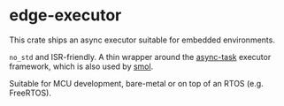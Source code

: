 # edge-executor

This crate ships an async executor suitable for embedded environments.

`no_std` and ISR-friendly. A thin wrapper around the [async-task](https://github.com/smol-rs/async-task) executor framework, which is also used by [smol](https://github.com/smol-rs/smol).

Suitable for MCU development, bare-metal or on top of an RTOS (e.g. FreeRTOS).
